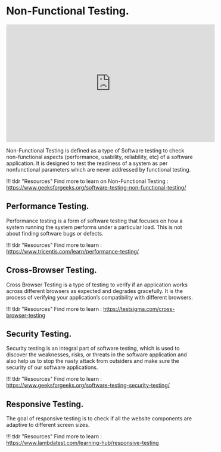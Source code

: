 # Non-Functional Testing.
  
<iframe width="560" height="315" src="https://www.youtube.com/embed/n2A9OakDYcY" title="YouTube video player" frameborder="0" allow="accelerometer; autoplay; clipboard-write; encrypted-media; gyroscope; picture-in-picture" allowfullscreen></iframe>



Non-Functional Testing is defined as a type of Software testing to check non-functional aspects (performance, usability, reliability, etc) of a software application. It is designed to test the readiness of a system as per nonfunctional parameters which are never addressed by functional testing.


!!! tldr "Resources"
    Find more to learn on Non-Functional Testing : <a target="_blank" href="https://www.geeksforgeeks.org/software-testing-non-functional-testing/">https://www.geeksforgeeks.org/software-testing-non-functional-testing/</a>



## Performance Testing.

Performance testing is a form of software testing that focuses on how a system running the system performs under a particular load. This is not about finding software bugs or defects.



!!! tldr "Resources"
    Find more to learn : <a target="_blank" href="https://www.tricentis.com/learn/performance-testing/">https://www.tricentis.com/learn/performance-testing/</a>


## Cross-Browser Testing.

Cross Browser Testing is a type of testing to verify if an application works across different browsers as expected and degrades gracefully. It is the process of verifying your application’s compatibility with different browsers.


!!! tldr "Resources"
    Find more to learn : <a target="_blank" href="https://testsigma.com/cross-browser-testing">https://testsigma.com/cross-browser-testing</a>


## Security Testing.


Security testing is an integral part of software testing, which is used to discover the weaknesses, risks, or threats in the software application and also help us to stop the nasty attack from outsiders and make sure the security of our software applications.




!!! tldr "Resources"
    Find more to learn : <a target="_blank" href="https://www.geeksforgeeks.org/software-testing-security-testing/">https://www.geeksforgeeks.org/software-testing-security-testing/</a>


## Responsive Testing.

The goal of responsive testing is to check if all the website components are adaptive to different screen sizes. 



!!! tldr "Resources"
    Find more to learn : <a target="_blank" href="https://www.lambdatest.com/learning-hub/responsive-testing">https://www.lambdatest.com/learning-hub/responsive-testing</a>







